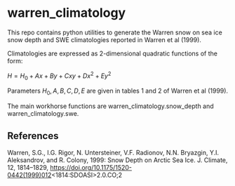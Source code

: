 # warren_climatology

This repo contains python utilities to generate the Warren snow on sea ice snow depth and SWE climatologies reported in Warren et al (1999).

Climatologies are expressed as 2-dimensional quadratic functions of the form:

$H = H_0 + Ax + By + Cxy + Dx^2 + Ey^2$

Parameters $H_0, A, B, C, D, E$ are given in tables 1 and 2 of Warren et al (1999).

The main workhorse functions are warren_climatology.snow_depth and warren_climatology.swe.  

## References
Warren, S.G., I.G. Rigor, N. Untersteiner, V.F. Radionov, N.N. Bryazgin, Y.I. Aleksandrov, and R. Colony, 1999: Snow Depth on Arctic 
Sea Ice. J. Climate, 12, 1814–1829, https://doi.org/10.1175/1520-0442(1999)012<1814:SDOASI>2.0.CO;2 
